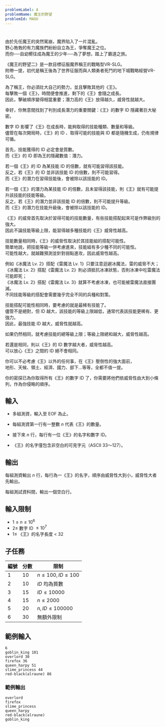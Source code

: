 ```yaml
---
problemLabel: A
problemName: 魔王的野望
problemId: MAOU
---
```


#

由於先任魔王的突然駕崩，魔界陷入了一片混亂。  
野心㪍㪍的有力魔族們紛紛自立為王，爭奪魔王之位。  
而你──自幼嚮往成為魔王的少年──為了夢想，踏上了霸道之旅。  

《魔王的野望二》是一款目標征服魔界稱王的戰略型VR-SLG。  
附帶一提，初代是稱王後為了世界征服而與人類勇者死鬥的地下城戰略經營VR-SLG。  

為了稱王，你必須壯大自己的勢力，並且擊敗其他的《王》。  
每擊敗一個《王》，時間便會推進，剩下的《王》會隨之成長。  
因此，擊破順序變得相當重要；潛力高的《王》放得越久，威脅性就越大。  

幸好，你無意間找到了判別成長潛力的重要關鍵：《王》的數字 ID 隱藏著巨大秘密。  

數字 ID 影響了《王》在成長時，能夠取得的技能種類、數量和等級。  
儘管在每次開局時，《王》的 ID 、取得可能的技能與 ID 都是隨機生成，仍有規律可循。  

首先，技能獲得的 ID 必定會是質數。  
而《王》的 ID 即為王的隱藏數值：潛力。  

若一個《王》的 ID 為某技能 ID 的倍數，就有可能習得該技能。  
反之，若《王》的 ID 並非該技能 ID 的倍數，則不可能習得。  
而《王》的潛力在習得技能後，會被除以該技能的 ID。  

若一個《王》的潛力為某技能 ID 的倍數，且未習得該技能，則《王》就有可能提升該技能的技能等級。  
反之，若《王》的潛力並非該技能 ID 的倍數，則不可能提升等級。  
而《王》的潛力在技能升級後，會被除以該技能的 ID。  

《王》的威脅首先取決於習得可能的技能數量，有些技能搭配起來可是作弊級別的強大。  
因此不論技能等級上限，能習得越多種技能的《王》威脅性越高。  

技能數量相同時，《王》的威脅性取決於其技能組的搭配可能性。  
簡單地說，把技能等級一併考慮進來，技能組有多少種不同的可能性。  
可能性越大，就越難預測並針對弱點進攻，因此威脅性越高。  

例如《冰魔法 Lv. 2》搭配《雷魔法 Lv. 1》只要注意迴避冰魔法，雷的威脅不大；  
《冰魔法 Lv. 2》搭配《雷魔法 Lv. 2》則必須抵抗冰凍狀態，否則冰凍中吃雷魔法可能即死；  
《冰魔法 Lv. 2》搭配《雷魔法 Lv. 3》就算不考慮冰凍，也可能被雷魔法直接團滅。  
不同技能等級的搭配會需要幾乎完全不同的兵種和對策。  

技能搭配可能性相同時，要考慮的就是最稀有技能了。  
儘管不是絕對，但 ID 越大，該技能的等級上限越低，通常代表該技能更稀有、更強力。  
因此，最強技能 ID 越大，威脅性就越高。  

如果仍然相同，就考慮技能的總等級上限；等級上限總和越大，威脅性越高。  

若還是相同，則以《王》的 ID 數字越大者，威脅性越高。  
可以放心《王》之間的 ID 絕不會相同。  

你可以不必考慮《王》以外的任何事，在《王》壓倒性的強大面前，  
地形、天候、領土、經濟、國力、部下…等等，全都不值一提。  

你的密探已為你取得所有《王》的數字 ID 了，你需要將他們依威脅性由大到小條列，作為你侵略的順序。  

## 輸入

* 多組測資，輸入至 EOF 為止。  

* 每組測資第一行有一整數 $n$ 代表《王》的數量。  
* 接下來 $n$ 行，每行有一位《王》的名字和數字 ID。  
* 《王》的名字僅包含非空白的可見字元（ASCII 33～127）。  

## 輸出

每組測資輸出 $n$ 行，每行為一《王》的名字，順序由威脅性大到小，威脅性大者先輸出。  

每組測試資料間，輸出一個空白行。  

## 輸入限制

 - $1 \leq n \leq 10^6$  
 - $2 \leq$ 數字 ID $\leq 10^7$  
 - $1 \leq$ 《王》的名字長度 < $32$  

## 子任務

| 編號 | 分數 | 限制 |
| --- | -------- | -------- |
|1|10|$n \le 100, ID \le 100$|
|2|10|$ID$ 均為質數|
|3|15|$ID \le 10000$|
|4|15|$n \le 2000$|
|5|20|$n , ID \le 100000$|
|6|30|無額外限制|

## 範例輸入
```
6
goblin_king 101
overlord 30
firefox 36
queen_harpy 51
slime_princess 44
red-black(alraune) 86
```

### 範例輸出
```
overlord
firefox
slime_princess
queen_harpy
red-black(alraune)
goblin_king
```


